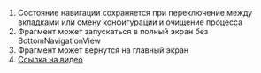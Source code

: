 1) Состояние навигации сохраняется при переключение между вкладками или смену конфигурации и очищение процесса  
2) Фрагмент может запускаться в полный экран без BottomNavigationView  
3) Фрагмент может вернутся на главный экран  
4) [Ссылка на видео](https://youtube.com/shorts/ggvmaRfbWdU?feature=share)
